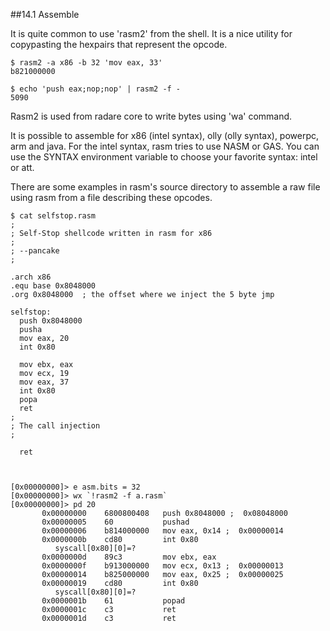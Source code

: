 ##14.1 Assemble

It is quite common to use 'rasm2' from the shell. It is a nice utility for copypasting the hexpairs that represent the opcode.

    $ rasm2 -a x86 -b 32 'mov eax, 33'
    b821000000

    $ echo 'push eax;nop;nop' | rasm2 -f -
    5090

Rasm2 is used from radare core to write bytes using 'wa' command. 

It is possible to assemble for x86 (intel syntax), olly (olly syntax), powerpc, arm and java. For the intel syntax, rasm tries to use NASM or GAS. You can use the SYNTAX environment variable to choose your favorite syntax: intel or att.

There are some examples in rasm's source directory to assemble a raw file using rasm from a file describing these opcodes.

    $ cat selfstop.rasm
    ;
    ; Self-Stop shellcode written in rasm for x86
    ;
    ; --pancake
    ;
    
    .arch x86
    .equ base 0x8048000
    .org 0x8048000  ; the offset where we inject the 5 byte jmp
    
    selfstop:
      push 0x8048000
      pusha
      mov eax, 20
      int 0x80
    
      mov ebx, eax 
      mov ecx, 19
      mov eax, 37
      int 0x80
      popa
      ret
    ;
    ; The call injection
    ;
    
      ret
      
      
     
    [0x00000000]> e asm.bits = 32
    [0x00000000]> wx `!rasm2 -f a.rasm`
    [0x00000000]> pd 20
           0x00000000    6800800408   push 0x8048000 ;  0x08048000 
           0x00000005    60           pushad
           0x00000006    b814000000   mov eax, 0x14 ;  0x00000014 
           0x0000000b    cd80         int 0x80
              syscall[0x80][0]=?
           0x0000000d    89c3         mov ebx, eax
           0x0000000f    b913000000   mov ecx, 0x13 ;  0x00000013 
           0x00000014    b825000000   mov eax, 0x25 ;  0x00000025 
           0x00000019    cd80         int 0x80
              syscall[0x80][0]=?
           0x0000001b    61           popad
           0x0000001c    c3           ret
           0x0000001d    c3           ret